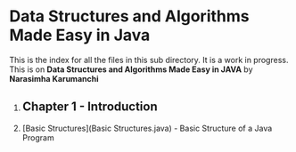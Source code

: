 # Data Structures and Algorithms Made Easy in Java

This is the index for all the files in this sub directory. It is a work in progress. 
This is on **Data Structures and Algorithms Made Easy in JAVA** by **Narasimha Karumanchi**

1. ## Chapter 1 - Introduction
  1. [Basic Structures](Basic Structures.java) - Basic Structure of a Java Program